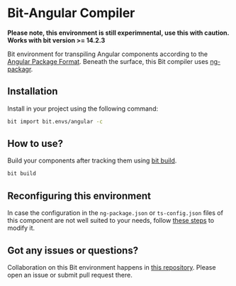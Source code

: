 # Bit-Angular Compiler

**Please note, this environment is still experimnental, use this with caution.**  
**Works with bit version >= 14.2.3**

Bit environment for transpiling Angular components according to the [Angular Package Format](https://docs.google.com/document/d/1CZC2rcpxffTDfRDs6p1cfbmKNLA6x5O-NtkJglDaBVs/preview#heading=h.k0mh3o8u5hx).
Beneath the surface, this Bit compiler uses [ng-packagr](https://github.com/ng-packagr/ng-packagr).

## Installation

Install in your project using the following command:

```bash
bit import bit.envs/angular -c
```

## How to use?

Build your components after tracking them using [bit build](https://docs.bitsrc.io/docs/cli-build.html).

```bash
bit build
```

## Reconfiguring this environment

In case the configuration in the `ng-package.json` or `ts-config.json` files of this component are not well suited to your needs, follow [these steps](https://discourse.bit.dev/t/can-i-modify-a-build-test-environments/28) to modify it.

## Got any issues or questions?

Collaboration on this Bit environment happens in [this repository](https://github.com/teambit/bit.envs). Please open an issue or submit pull request there.

